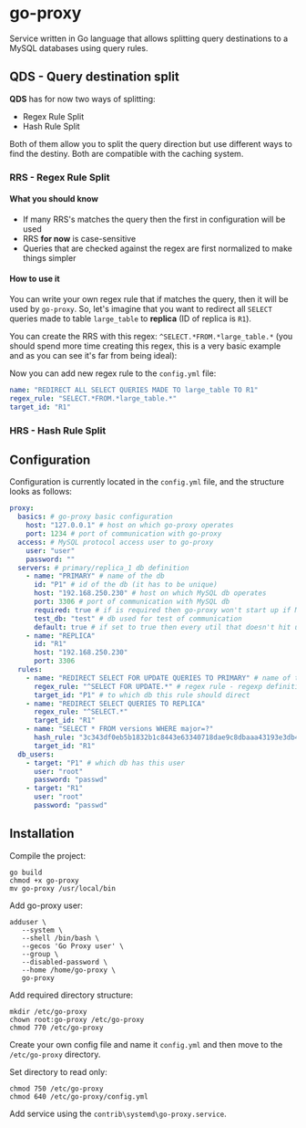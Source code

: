 # go-proxy

Service written in Go language that allows splitting query destinations to a MySQL databases using query rules.

## QDS - Query destination split

**QDS** has for now two ways of splitting:

- Regex Rule Split
- Hash Rule Split

Both of them allow you to split the query direction but use different ways to find the destiny. Both are compatible with the caching system.

### RRS - Regex Rule Split

#### What you should know

- If many RRS's matches the query then the first in configuration will be used
- RRS **for now** is case-sensitive
- Queries that are checked against the regex are first normalized to make things simpler

#### How to use it

You can write your own regex rule that if matches the query, then it will be used by `go-proxy`. So, let's imagine that you want to redirect all `SELECT` queries made to table `large_table` to **replica** (ID of replica is `R1`).

You can create the RRS with this regex: `^SELECT.*FROM.*large_table.*` (you should spend more time creating this regex, this is a very basic example and as you can see it's far from being ideal):

Now you can add new regex rule to the `config.yml` file:

```yml
name: "REDIRECT ALL SELECT QUERIES MADE TO large_table TO R1"
regex_rule: "SELECT.*FROM.*large_table.*"
target_id: "R1"
```

### HRS - Hash Rule Split

## Configuration

Configuration is currently located in the `config.yml` file, and the structure looks as follows:

```yml
proxy:
  basics: # go-proxy basic configuration
    host: "127.0.0.1" # host on which go-proxy operates
    port: 1234 # port of communication with go-proxy
  access: # MySQL protocol access user to go-proxy  
    user: "user"
    password: ""
  servers: # primary/replica_1 db definition
    - name: "PRIMARY" # name of the db 
      id: "P1" # id of the db (it has to be unique)
      host: "192.168.250.230" # host on which MySQL db operates
      port: 3306 # port of communication with MySQL db
      required: true # if is required then go-proxy won't start up if MySQL db is down
      test_db: "test" # db used for test of communication
      default: true # if set to true then every util that doesn't hit util rule will be redirected to this db
    - name: "REPLICA" 
      id: "R1"
      host: "192.168.250.230"
      port: 3306
  rules:
    - name: "REDIRECT SELECT FOR UPDATE QUERIES TO PRIMARY" # name of the util
      regex_rule: "^SELECT FOR UPDATE.*" # regex rule - regexp definition of rule  
      target_id: "P1" # to which db this rule should direct   
    - name: "REDIRECT SELECT QUERIES TO REPLICA" 
      regex_rule: "^SELECT.*"
      target_id: "R1"
    - name: "SELECT * FROM versions WHERE major=?"
      hash_rule: "3c343df0eb5b1832b1c8443e63340718dae9c8dbaaa43193e3db435d40dffe94" # hash rule - SHA-256 representation of normalized util
      target_id: "R1"
  db_users:
    - target: "P1" # which db has this user 
      user: "root"
      password: "passwd"
    - target: "R1"
      user: "root"
      password: "passwd"
```

## Installation

Compile the project:

```shell
go build
chmod +x go-proxy
mv go-proxy /usr/local/bin
```

Add go-proxy user:

```shell
adduser \
   --system \
   --shell /bin/bash \
   --gecos 'Go Proxy user' \
   --group \
   --disabled-password \
   --home /home/go-proxy \
   go-proxy
```

Add required directory structure:

```shell
mkdir /etc/go-proxy
chown root:go-proxy /etc/go-proxy
chmod 770 /etc/go-proxy
```

Create your own config file and name it `config.yml` and then move to the `/etc/go-proxy` directory.

Set directory to read only:

```shell
chmod 750 /etc/go-proxy
chmod 640 /etc/go-proxy/config.yml
```

Add service using the `contrib\systemd\go-proxy.service`.
